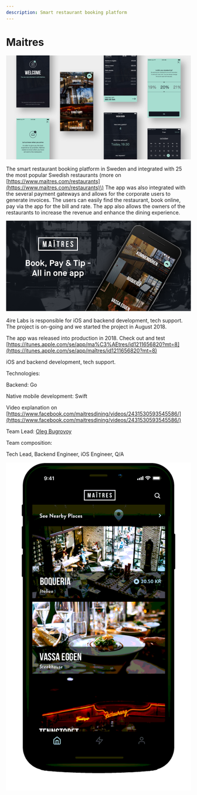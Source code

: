 ```yaml
---
description: Smart restaurant booking platform
---
```


# Maitres

![](../.gitbook/assets/5b740d3ff79479451f204e43_maitres_design_splash-1.jpg)

The smart restaurant booking platform in Sweden and integrated with 25 the most popular Swedish restaurants \(more on [https://www.maitres.com/restaurants](https://www.maitres.com/restaurants)\) The app was also integrated with the several payment gateways and allows for the corporate users to generate invoices. The users can easily find the restaurant, book online, pay via the app for the bill and rate. The app also allows the owners of the restaurants to increase the revenue and enhance the dining experience.

![](../.gitbook/assets/unnamed.png)

4ire Labs is responsible for iOS and backend development, tech support. The project is on-going and we started the project in August 2018.

The app was released into production in 2018. Check out and test [https://itunes.apple.com/se/app/ma%C3%AEtres/id1211656820?mt=8](https://itunes.apple.com/se/app/maîtres/id1211656820?mt=8)

iOS and backend development, tech support.

Technologies: 

Backend: Go 

Native mobile development: Swift 

Video explanation on [https://www.facebook.com/maitresdining/videos/2431530593545586/](https://www.facebook.com/maitresdining/videos/2431530593545586/)

Team Lead: [Oleg Bugrovoy](../org-1/oleg-bugrovoy.md) 

Team composition:

Tech Lead, Backend Engineer, iOS Engineer, Q/A

![](../.gitbook/assets/image%20%2812%29.png)

